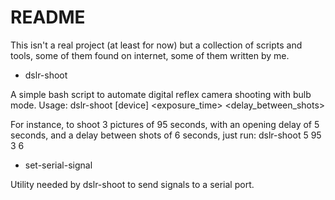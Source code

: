 # README #

This isn't a real project (at least for now) but a collection of scripts and tools, some of them found on internet, some of them written by me.

* dslr-shoot

A simple bash script to automate digital reflex camera shooting with bulb mode.
Usage: dslr-shoot [device] <opening-delay> <exposure_time> <shots> <delay_between_shots>

For instance, to shoot 3 pictures of 95 seconds, with an opening delay of 5 seconds, and a delay between shots of 6 seconds, just run:
dslr-shoot 5 95 3 6

* set-serial-signal

Utility needed by dslr-shoot to send signals to a serial port.